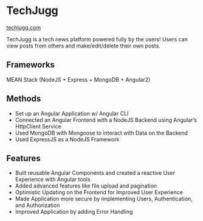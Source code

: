 # TechJugg

[techjugg.com](http://techjugg.com)

TechJugg is a tech news platform powered fully by the users!
Users can view posts from others and make/edit/delete their own posts.

## Frameworks

MEAN Stack (NodeJS + Express + MongoDB + Angular2)

## Methods
- Set up an Angular Application w/ Angular CLI
- Connected an Angular Frontend with a NodeJS Backend using Angular’s HttpClient Service
- Used MongoDB with Mongoose to interact with Data on the Backend
- Used ExpressJS as a NodeJS Framework

## Features
- Built reusable Angular Components and created a reactive User Experience with Angular tools
- Added advanced features like file upload and pagination
- Optimistic Updating on the Frontend for Improved User Experience
- Made Application more secure by implementing Users, Authentication, and Authorization
- Improved Application by adding Error Handling
